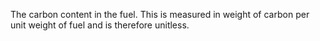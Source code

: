 The carbon content in the fuel. This is measured in weight of carbon per unit weight of fuel and is therefore unitless.
